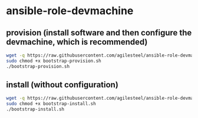 # ansible-role-devmachine

## provision (install software and then configure the devmachine, which is recommended)

```bash
wget -q https://raw.githubusercontent.com/agilesteel/ansible-role-devmachine/master/bootstrap-provision.sh
sudo chmod +x bootstrap-provision.sh
./bootstrap-provision.sh
```

## install (without configuration)

```bash
wget -q https://raw.githubusercontent.com/agilesteel/ansible-role-devmachine/master/bootstrap-install.sh
sudo chmod +x bootstrap-install.sh
./bootstrap-install.sh
